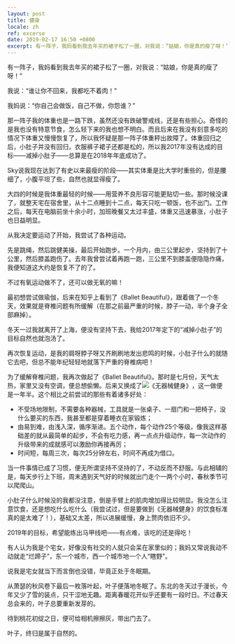 ```yaml
---
layout: post
title: 健身
locale: zh
ref: excerse
date: 2019-02-17 16:50 +0800
excerpt: 有一阵子，我妈看到我去年买的裙子松了一圈，对我说：“姑娘，你是真的瘦了呀！”我说：“谁让你不回来，我都吃不着肉！”我妈说：“你自己会做饭，自己不做，你怨谁？”
---
```


有一阵子，我妈看到我去年买的裙子松了一圈，对我说：“姑娘，你是真的瘦了呀！”

我说：“谁让你不回来，我都吃不着肉！”

我妈说：“你自己会做饭，自己不做，你怨谁？”

那一阵子我的体重也是一路下跌，虽然还没有跌破警戒线，还是有些担心。奇怪的是我也没有特意节食，怎么轻下来的我也想不明白。而且后来在我没有刻意多吃的情况下体重又慢慢恢复了，所以我怀疑是那一阵子体重秤出故障了。体重回归之后，小肚子并没有回归，衣服裤子裙子还都是松的，所以我2017年没有达成的目标——减掉小肚子——总算是在2018年年底成功了。

Sky说我现在达到了有史以来最瘦的阶段——其实体重是比大学时重些的，但是腰细了，小腹平坦了些，自然也就显得瘦了。

大四的时候是我体重最轻的时候——用营养不良形容可能更贴切一些。那时候没课了，就整天宅在宿舍里，从十二点睡到十二点，每天只吃一顿饭，也不出门。工作之后，每天在电脑前坐十余小时，加班晚餐又太过丰盛，体重又迅速暴涨，小肚子也日益明显。

从我决定要运动了开始，我尝试了各种运动。

先是跳绳，然后跳健美操，最后开始跑步。一个月内，由三公里起步，坚持到了十公里，然后膝盖跑伤了。去年我曾尝试着再跑一跑，三公里不到膝盖便隐隐作痛，我便知道这大约是恢复不了的了。

不过有氧运动做不了，还可以做无氧的嘛！

最初想尝试做瑜伽，后来在知乎上看到了《Ballet Beautiful》，跟着做了一个冬天，效果就是脊椎问题有所缓解（在那之前最严重的时候，脖子一动，半个身子全部麻掉）。

冬天一过我就离开了上海，便没有坚持下去，我给2017年定下的“减掉小肚子”的目标自然也就泡汤了。

再次恢复运动，是我的肩呀脖子呀又齐刷刷地发出悲鸣的时候，小肚子什么的就随它去吧，但总不能年纪轻轻地就落下严重的脊椎病吧！

为了缓解脊椎问题，我再次做起了《Ballet Beautiful》。那时是七月份，天气太热，家里又没有空调，便总想偷懒。后来又换成了![《无器械健身》](https://www.amazon.cn/dp/B00ZBLQ1QU)，这一做便是一年半。这个相比之前尝试的那些有着诸多好处：

* 不受场地限制，不需要各种器械，工具就是一张桌子、一扇门和一把椅子，没什么要买的东西，我甚至都是穿着睡衣在家锻炼；
* 由易到难，由浅入深，循序渐进。五个动作，每个动作25个等级，像我这样基础差的就从最简单的起步，不会有吃力感，再一点点升级动作，每一次动作的升级带来的成就感可以激励你再接再厉；
* 时间短，每周三次，每次25分钟左右，时间不再成为借口。

当一件事情已成了习惯，便无所谓坚持不坚持的了，不动反而不舒服。与此相辅的是，每天步行上下班，周末遇到天气好的时候就出门走个一两个小时，春秋季节可以爬爬山。

小肚子什么时候没的我都没注意，倒是手臂上的肌肉增加得比较明显。我没怎么注意饮食，还是想吃什么吃什么（我尝试过，但是要做到《无器械健身》的饮食标准真的是太难了！），基础又太差，所以进展缓慢，身上赘肉依旧不少。

2019年的目标，希望能练出马甲线吧——有点难，该吃的还是得吃！

有人认为我是个宅女，好像没有社交的人就只会呆在家里似的；我妈又常说我动不动就走“烂蹄子”，东一个城市，西一个城市地一个人“瞎野”。

说我是宅女就当下而言倒也没错，毕竟正处于冬眠期。

从萧瑟的秋风卷下最后一枚落叶起，叶子便落地冬眠了。东北的冬天过于漫长，今年又少了雪的装点，只干涩地无趣。距离春暖花开似乎还要有一段时日。不过春天总会来的，叶子总要重新发芽的。

待到桃花初绽之日，便可给相机擦擦灰，带出门去了。

叶子，终归是属于自然的。
